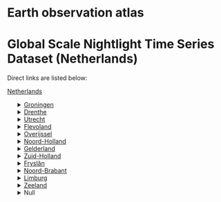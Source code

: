 # Earth observation atlas
 # Global Scale Nightlight Time Series Dataset (Netherlands)
Direct links are listed below:

<a href="https://eoatlas-nightlight.s3.amazonaws.com/eoatlas-monthly-nightlight-00011.csv">Netherlands</a>
<ul>
<details>
<summary><a href="https://eoatlas-nightlight.s3.amazonaws.com/eoatlas-monthly-nightlight-00439.csv">Groningen</a></summary>
<ul>
<ol>
<li><a href="https://eoatlas-nightlight.s3.amazonaws.com/eoatlas-monthly-nightlight-08568.csv">Groningen</a></li><li><a href="https://eoatlas-nightlight.s3.amazonaws.com/eoatlas-monthly-nightlight-08570.csv">Stadskanaal</a></li><li><a href="https://eoatlas-nightlight.s3.amazonaws.com/eoatlas-monthly-nightlight-08571.csv">Veendam</a></li><li><a href="https://eoatlas-nightlight.s3.amazonaws.com/eoatlas-monthly-nightlight-08768.csv">Pekela</a></li><li><a href="https://eoatlas-nightlight.s3.amazonaws.com/eoatlas-monthly-nightlight-08878.csv">Oldambt</a></li><li><a href="https://eoatlas-nightlight.s3.amazonaws.com/eoatlas-monthly-nightlight-08895.csv">Westerwolde</a></li><li><a href="https://eoatlas-nightlight.s3.amazonaws.com/eoatlas-monthly-nightlight-08896.csv">Midden-Groningen</a></li><li><a href="https://eoatlas-nightlight.s3.amazonaws.com/eoatlas-monthly-nightlight-08903.csv">Het Hogeland</a></li><li><a href="https://eoatlas-nightlight.s3.amazonaws.com/eoatlas-monthly-nightlight-08904.csv">Westerkwartier</a></li><li><a href="https://eoatlas-nightlight.s3.amazonaws.com/eoatlas-monthly-nightlight-08907.csv">Eemsdelta</a></li></ul>
</ol>
</details>
<details>
<summary><a href="https://eoatlas-nightlight.s3.amazonaws.com/eoatlas-monthly-nightlight-00440.csv">Drenthe</a></summary>
<ul>
<ol>
<li><a href="https://eoatlas-nightlight.s3.amazonaws.com/eoatlas-monthly-nightlight-08585.csv">Assen</a></li><li><a href="https://eoatlas-nightlight.s3.amazonaws.com/eoatlas-monthly-nightlight-08586.csv">Coevorden</a></li><li><a href="https://eoatlas-nightlight.s3.amazonaws.com/eoatlas-monthly-nightlight-08587.csv">Emmen</a></li><li><a href="https://eoatlas-nightlight.s3.amazonaws.com/eoatlas-monthly-nightlight-08588.csv">Hoogeveen</a></li><li><a href="https://eoatlas-nightlight.s3.amazonaws.com/eoatlas-monthly-nightlight-08589.csv">Meppel</a></li><li><a href="https://eoatlas-nightlight.s3.amazonaws.com/eoatlas-monthly-nightlight-08840.csv">Aa en Hunze</a></li><li><a href="https://eoatlas-nightlight.s3.amazonaws.com/eoatlas-monthly-nightlight-08841.csv">Borger-Odoorn</a></li><li><a href="https://eoatlas-nightlight.s3.amazonaws.com/eoatlas-monthly-nightlight-08842.csv">De Wolden</a></li><li><a href="https://eoatlas-nightlight.s3.amazonaws.com/eoatlas-monthly-nightlight-08845.csv">Noordenveld</a></li><li><a href="https://eoatlas-nightlight.s3.amazonaws.com/eoatlas-monthly-nightlight-08847.csv">Westerveld</a></li><li><a href="https://eoatlas-nightlight.s3.amazonaws.com/eoatlas-monthly-nightlight-08860.csv">Tynaarlo</a></li><li><a href="https://eoatlas-nightlight.s3.amazonaws.com/eoatlas-monthly-nightlight-08861.csv">Midden-Drenthe</a></li></ul>
</ol>
</details>
<details>
<summary><a href="https://eoatlas-nightlight.s3.amazonaws.com/eoatlas-monthly-nightlight-00441.csv">Utrecht</a></summary>
<ul>
<ol>
<li><a href="https://eoatlas-nightlight.s3.amazonaws.com/eoatlas-monthly-nightlight-08650.csv">Amersfoort</a></li><li><a href="https://eoatlas-nightlight.s3.amazonaws.com/eoatlas-monthly-nightlight-08651.csv">Baarn</a></li><li><a href="https://eoatlas-nightlight.s3.amazonaws.com/eoatlas-monthly-nightlight-08652.csv">De Bilt</a></li><li><a href="https://eoatlas-nightlight.s3.amazonaws.com/eoatlas-monthly-nightlight-08653.csv">Bunnik</a></li><li><a href="https://eoatlas-nightlight.s3.amazonaws.com/eoatlas-monthly-nightlight-08654.csv">Bunschoten</a></li><li><a href="https://eoatlas-nightlight.s3.amazonaws.com/eoatlas-monthly-nightlight-08655.csv">Eemnes</a></li><li><a href="https://eoatlas-nightlight.s3.amazonaws.com/eoatlas-monthly-nightlight-08656.csv">Houten</a></li><li><a href="https://eoatlas-nightlight.s3.amazonaws.com/eoatlas-monthly-nightlight-08657.csv">Leusden</a></li><li><a href="https://eoatlas-nightlight.s3.amazonaws.com/eoatlas-monthly-nightlight-08658.csv">Lopik</a></li><li><a href="https://eoatlas-nightlight.s3.amazonaws.com/eoatlas-monthly-nightlight-08659.csv">Montfoort</a></li><li><a href="https://eoatlas-nightlight.s3.amazonaws.com/eoatlas-monthly-nightlight-08660.csv">Renswoude</a></li><li><a href="https://eoatlas-nightlight.s3.amazonaws.com/eoatlas-monthly-nightlight-08661.csv">Rhenen</a></li><li><a href="https://eoatlas-nightlight.s3.amazonaws.com/eoatlas-monthly-nightlight-08662.csv">Soest</a></li><li><a href="https://eoatlas-nightlight.s3.amazonaws.com/eoatlas-monthly-nightlight-08663.csv">Utrecht</a></li><li><a href="https://eoatlas-nightlight.s3.amazonaws.com/eoatlas-monthly-nightlight-08664.csv">Veenendaal</a></li><li><a href="https://eoatlas-nightlight.s3.amazonaws.com/eoatlas-monthly-nightlight-08665.csv">Woudenberg</a></li><li><a href="https://eoatlas-nightlight.s3.amazonaws.com/eoatlas-monthly-nightlight-08666.csv">Wijk bij Duurstede</a></li><li><a href="https://eoatlas-nightlight.s3.amazonaws.com/eoatlas-monthly-nightlight-08667.csv">IJsselstein</a></li><li><a href="https://eoatlas-nightlight.s3.amazonaws.com/eoatlas-monthly-nightlight-08668.csv">Zeist</a></li><li><a href="https://eoatlas-nightlight.s3.amazonaws.com/eoatlas-monthly-nightlight-08669.csv">Nieuwegein</a></li><li><a href="https://eoatlas-nightlight.s3.amazonaws.com/eoatlas-monthly-nightlight-08730.csv">Oudewater</a></li><li><a href="https://eoatlas-nightlight.s3.amazonaws.com/eoatlas-monthly-nightlight-08743.csv">Woerden</a></li><li><a href="https://eoatlas-nightlight.s3.amazonaws.com/eoatlas-monthly-nightlight-08758.csv">De Ronde Venen</a></li><li><a href="https://eoatlas-nightlight.s3.amazonaws.com/eoatlas-monthly-nightlight-08826.csv">Utrechtse Heuvelrug</a></li><li><a href="https://eoatlas-nightlight.s3.amazonaws.com/eoatlas-monthly-nightlight-08883.csv">Stichtse Vecht</a></li><li><a href="https://eoatlas-nightlight.s3.amazonaws.com/eoatlas-monthly-nightlight-08901.csv">Vijfheerenlanden</a></li></ul>
</ol>
</details>
<details>
<summary><a href="https://eoatlas-nightlight.s3.amazonaws.com/eoatlas-monthly-nightlight-00442.csv">Flevoland</a></summary>
<ul>
<ol>
<li><a href="https://eoatlas-nightlight.s3.amazonaws.com/eoatlas-monthly-nightlight-08569.csv">Almere</a></li><li><a href="https://eoatlas-nightlight.s3.amazonaws.com/eoatlas-monthly-nightlight-08572.csv">Zeewolde</a></li><li><a href="https://eoatlas-nightlight.s3.amazonaws.com/eoatlas-monthly-nightlight-08600.csv">Noordoostpolder</a></li><li><a href="https://eoatlas-nightlight.s3.amazonaws.com/eoatlas-monthly-nightlight-08606.csv">Urk</a></li><li><a href="https://eoatlas-nightlight.s3.amazonaws.com/eoatlas-monthly-nightlight-08649.csv">Dronten</a></li><li><a href="https://eoatlas-nightlight.s3.amazonaws.com/eoatlas-monthly-nightlight-08822.csv">Lelystad</a></li></ul>
</ol>
</details>
<details>
<summary><a href="https://eoatlas-nightlight.s3.amazonaws.com/eoatlas-monthly-nightlight-00443.csv">Overijssel</a></summary>
<ul>
<ol>
<li><a href="https://eoatlas-nightlight.s3.amazonaws.com/eoatlas-monthly-nightlight-08590.csv">Almelo</a></li><li><a href="https://eoatlas-nightlight.s3.amazonaws.com/eoatlas-monthly-nightlight-08591.csv">Borne</a></li><li><a href="https://eoatlas-nightlight.s3.amazonaws.com/eoatlas-monthly-nightlight-08592.csv">Dalfsen</a></li><li><a href="https://eoatlas-nightlight.s3.amazonaws.com/eoatlas-monthly-nightlight-08593.csv">Deventer</a></li><li><a href="https://eoatlas-nightlight.s3.amazonaws.com/eoatlas-monthly-nightlight-08594.csv">Enschede</a></li><li><a href="https://eoatlas-nightlight.s3.amazonaws.com/eoatlas-monthly-nightlight-08595.csv">Haaksbergen</a></li><li><a href="https://eoatlas-nightlight.s3.amazonaws.com/eoatlas-monthly-nightlight-08596.csv">Hardenberg</a></li><li><a href="https://eoatlas-nightlight.s3.amazonaws.com/eoatlas-monthly-nightlight-08597.csv">Hellendoorn</a></li><li><a href="https://eoatlas-nightlight.s3.amazonaws.com/eoatlas-monthly-nightlight-08598.csv">Kampen</a></li><li><a href="https://eoatlas-nightlight.s3.amazonaws.com/eoatlas-monthly-nightlight-08599.csv">Losser</a></li><li><a href="https://eoatlas-nightlight.s3.amazonaws.com/eoatlas-monthly-nightlight-08601.csv">Oldenzaal</a></li><li><a href="https://eoatlas-nightlight.s3.amazonaws.com/eoatlas-monthly-nightlight-08602.csv">Ommen</a></li><li><a href="https://eoatlas-nightlight.s3.amazonaws.com/eoatlas-monthly-nightlight-08603.csv">Raalte</a></li><li><a href="https://eoatlas-nightlight.s3.amazonaws.com/eoatlas-monthly-nightlight-08604.csv">Staphorst</a></li><li><a href="https://eoatlas-nightlight.s3.amazonaws.com/eoatlas-monthly-nightlight-08605.csv">Tubbergen</a></li><li><a href="https://eoatlas-nightlight.s3.amazonaws.com/eoatlas-monthly-nightlight-08607.csv">Wierden</a></li><li><a href="https://eoatlas-nightlight.s3.amazonaws.com/eoatlas-monthly-nightlight-08608.csv">Zwolle</a></li><li><a href="https://eoatlas-nightlight.s3.amazonaws.com/eoatlas-monthly-nightlight-08846.csv">Twenterand</a></li><li><a href="https://eoatlas-nightlight.s3.amazonaws.com/eoatlas-monthly-nightlight-08850.csv">Steenwijkerland</a></li><li><a href="https://eoatlas-nightlight.s3.amazonaws.com/eoatlas-monthly-nightlight-08863.csv">Hof van Twente</a></li><li><a href="https://eoatlas-nightlight.s3.amazonaws.com/eoatlas-monthly-nightlight-08865.csv">Rijssen-Holten</a></li><li><a href="https://eoatlas-nightlight.s3.amazonaws.com/eoatlas-monthly-nightlight-08867.csv">Olst-Wijhe</a></li><li><a href="https://eoatlas-nightlight.s3.amazonaws.com/eoatlas-monthly-nightlight-08868.csv">Dinkelland</a></li><li><a href="https://eoatlas-nightlight.s3.amazonaws.com/eoatlas-monthly-nightlight-08879.csv">Zwartewaterland</a></li><li><a href="https://eoatlas-nightlight.s3.amazonaws.com/eoatlas-monthly-nightlight-08911.csv">Hengelo (O)</a></li></ul>
</ol>
</details>
<details>
<summary><a href="https://eoatlas-nightlight.s3.amazonaws.com/eoatlas-monthly-nightlight-00444.csv">Noord-Holland</a></summary>
<ul>
<ol>
<li><a href="https://eoatlas-nightlight.s3.amazonaws.com/eoatlas-monthly-nightlight-08670.csv">Aalsmeer</a></li><li><a href="https://eoatlas-nightlight.s3.amazonaws.com/eoatlas-monthly-nightlight-08671.csv">Alkmaar</a></li><li><a href="https://eoatlas-nightlight.s3.amazonaws.com/eoatlas-monthly-nightlight-08672.csv">Amstelveen</a></li><li><a href="https://eoatlas-nightlight.s3.amazonaws.com/eoatlas-monthly-nightlight-08673.csv">Amsterdam</a></li><li><a href="https://eoatlas-nightlight.s3.amazonaws.com/eoatlas-monthly-nightlight-08674.csv">Beverwijk</a></li><li><a href="https://eoatlas-nightlight.s3.amazonaws.com/eoatlas-monthly-nightlight-08675.csv">Blaricum</a></li><li><a href="https://eoatlas-nightlight.s3.amazonaws.com/eoatlas-monthly-nightlight-08676.csv">Bloemendaal</a></li><li><a href="https://eoatlas-nightlight.s3.amazonaws.com/eoatlas-monthly-nightlight-08677.csv">Castricum</a></li><li><a href="https://eoatlas-nightlight.s3.amazonaws.com/eoatlas-monthly-nightlight-08678.csv">Diemen</a></li><li><a href="https://eoatlas-nightlight.s3.amazonaws.com/eoatlas-monthly-nightlight-08679.csv">Edam-Volendam</a></li><li><a href="https://eoatlas-nightlight.s3.amazonaws.com/eoatlas-monthly-nightlight-08680.csv">Enkhuizen</a></li><li><a href="https://eoatlas-nightlight.s3.amazonaws.com/eoatlas-monthly-nightlight-08681.csv">Haarlem</a></li><li><a href="https://eoatlas-nightlight.s3.amazonaws.com/eoatlas-monthly-nightlight-08682.csv">Haarlemmermeer</a></li><li><a href="https://eoatlas-nightlight.s3.amazonaws.com/eoatlas-monthly-nightlight-08683.csv">Heemskerk</a></li><li><a href="https://eoatlas-nightlight.s3.amazonaws.com/eoatlas-monthly-nightlight-08684.csv">Heemstede</a></li><li><a href="https://eoatlas-nightlight.s3.amazonaws.com/eoatlas-monthly-nightlight-08685.csv">Heiloo</a></li><li><a href="https://eoatlas-nightlight.s3.amazonaws.com/eoatlas-monthly-nightlight-08686.csv">Bergen (NH)</a></li><li><a href="https://eoatlas-nightlight.s3.amazonaws.com/eoatlas-monthly-nightlight-08687.csv">Den Helder</a></li><li><a href="https://eoatlas-nightlight.s3.amazonaws.com/eoatlas-monthly-nightlight-08688.csv">Hilversum</a></li><li><a href="https://eoatlas-nightlight.s3.amazonaws.com/eoatlas-monthly-nightlight-08689.csv">Hoorn</a></li><li><a href="https://eoatlas-nightlight.s3.amazonaws.com/eoatlas-monthly-nightlight-08690.csv">Huizen</a></li><li><a href="https://eoatlas-nightlight.s3.amazonaws.com/eoatlas-monthly-nightlight-08691.csv">Landsmeer</a></li><li><a href="https://eoatlas-nightlight.s3.amazonaws.com/eoatlas-monthly-nightlight-08692.csv">Laren</a></li><li><a href="https://eoatlas-nightlight.s3.amazonaws.com/eoatlas-monthly-nightlight-08693.csv">Medemblik</a></li><li><a href="https://eoatlas-nightlight.s3.amazonaws.com/eoatlas-monthly-nightlight-08694.csv">Oostzaan</a></li><li><a href="https://eoatlas-nightlight.s3.amazonaws.com/eoatlas-monthly-nightlight-08695.csv">Opmeer</a></li><li><a href="https://eoatlas-nightlight.s3.amazonaws.com/eoatlas-monthly-nightlight-08696.csv">Ouder-Amstel</a></li><li><a href="https://eoatlas-nightlight.s3.amazonaws.com/eoatlas-monthly-nightlight-08697.csv">Purmerend</a></li><li><a href="https://eoatlas-nightlight.s3.amazonaws.com/eoatlas-monthly-nightlight-08698.csv">Schagen</a></li><li><a href="https://eoatlas-nightlight.s3.amazonaws.com/eoatlas-monthly-nightlight-08699.csv">Texel</a></li><li><a href="https://eoatlas-nightlight.s3.amazonaws.com/eoatlas-monthly-nightlight-08700.csv">Uitgeest</a></li><li><a href="https://eoatlas-nightlight.s3.amazonaws.com/eoatlas-monthly-nightlight-08701.csv">Uithoorn</a></li><li><a href="https://eoatlas-nightlight.s3.amazonaws.com/eoatlas-monthly-nightlight-08702.csv">Velsen</a></li><li><a href="https://eoatlas-nightlight.s3.amazonaws.com/eoatlas-monthly-nightlight-08703.csv">Zandvoort</a></li><li><a href="https://eoatlas-nightlight.s3.amazonaws.com/eoatlas-monthly-nightlight-08704.csv">Zaanstad</a></li><li><a href="https://eoatlas-nightlight.s3.amazonaws.com/eoatlas-monthly-nightlight-08708.csv">Drechterland</a></li><li><a href="https://eoatlas-nightlight.s3.amazonaws.com/eoatlas-monthly-nightlight-08719.csv">Stede Broec</a></li><li><a href="https://eoatlas-nightlight.s3.amazonaws.com/eoatlas-monthly-nightlight-08791.csv">Waterland</a></li><li><a href="https://eoatlas-nightlight.s3.amazonaws.com/eoatlas-monthly-nightlight-08800.csv">Wormerland</a></li><li><a href="https://eoatlas-nightlight.s3.amazonaws.com/eoatlas-monthly-nightlight-08828.csv">Koggenland</a></li><li><a href="https://eoatlas-nightlight.s3.amazonaws.com/eoatlas-monthly-nightlight-08844.csv">Wijdemeren</a></li><li><a href="https://eoatlas-nightlight.s3.amazonaws.com/eoatlas-monthly-nightlight-08884.csv">Hollands Kroon</a></li><li><a href="https://eoatlas-nightlight.s3.amazonaws.com/eoatlas-monthly-nightlight-08891.csv">Gooise Meren</a></li><li><a href="https://eoatlas-nightlight.s3.amazonaws.com/eoatlas-monthly-nightlight-08908.csv">Dijk en Waard</a></li></ul>
</ol>
</details>
<details>
<summary><a href="https://eoatlas-nightlight.s3.amazonaws.com/eoatlas-monthly-nightlight-00445.csv">Gelderland</a></summary>
<ul>
<ol>
<li><a href="https://eoatlas-nightlight.s3.amazonaws.com/eoatlas-monthly-nightlight-08609.csv">Aalten</a></li><li><a href="https://eoatlas-nightlight.s3.amazonaws.com/eoatlas-monthly-nightlight-08610.csv">Apeldoorn</a></li><li><a href="https://eoatlas-nightlight.s3.amazonaws.com/eoatlas-monthly-nightlight-08611.csv">Arnhem</a></li><li><a href="https://eoatlas-nightlight.s3.amazonaws.com/eoatlas-monthly-nightlight-08612.csv">Barneveld</a></li><li><a href="https://eoatlas-nightlight.s3.amazonaws.com/eoatlas-monthly-nightlight-08613.csv">Beuningen</a></li><li><a href="https://eoatlas-nightlight.s3.amazonaws.com/eoatlas-monthly-nightlight-08614.csv">Brummen</a></li><li><a href="https://eoatlas-nightlight.s3.amazonaws.com/eoatlas-monthly-nightlight-08615.csv">Buren</a></li><li><a href="https://eoatlas-nightlight.s3.amazonaws.com/eoatlas-monthly-nightlight-08616.csv">Culemborg</a></li><li><a href="https://eoatlas-nightlight.s3.amazonaws.com/eoatlas-monthly-nightlight-08617.csv">Doesburg</a></li><li><a href="https://eoatlas-nightlight.s3.amazonaws.com/eoatlas-monthly-nightlight-08618.csv">Doetinchem</a></li><li><a href="https://eoatlas-nightlight.s3.amazonaws.com/eoatlas-monthly-nightlight-08619.csv">Druten</a></li><li><a href="https://eoatlas-nightlight.s3.amazonaws.com/eoatlas-monthly-nightlight-08620.csv">Duiven</a></li><li><a href="https://eoatlas-nightlight.s3.amazonaws.com/eoatlas-monthly-nightlight-08621.csv">Ede</a></li><li><a href="https://eoatlas-nightlight.s3.amazonaws.com/eoatlas-monthly-nightlight-08622.csv">Elburg</a></li><li><a href="https://eoatlas-nightlight.s3.amazonaws.com/eoatlas-monthly-nightlight-08623.csv">Epe</a></li><li><a href="https://eoatlas-nightlight.s3.amazonaws.com/eoatlas-monthly-nightlight-08624.csv">Ermelo</a></li><li><a href="https://eoatlas-nightlight.s3.amazonaws.com/eoatlas-monthly-nightlight-08625.csv">Harderwijk</a></li><li><a href="https://eoatlas-nightlight.s3.amazonaws.com/eoatlas-monthly-nightlight-08626.csv">Hattem</a></li><li><a href="https://eoatlas-nightlight.s3.amazonaws.com/eoatlas-monthly-nightlight-08627.csv">Heerde</a></li><li><a href="https://eoatlas-nightlight.s3.amazonaws.com/eoatlas-monthly-nightlight-08628.csv">Heumen</a></li><li><a href="https://eoatlas-nightlight.s3.amazonaws.com/eoatlas-monthly-nightlight-08629.csv">Lochem</a></li><li><a href="https://eoatlas-nightlight.s3.amazonaws.com/eoatlas-monthly-nightlight-08630.csv">Maasdriel</a></li><li><a href="https://eoatlas-nightlight.s3.amazonaws.com/eoatlas-monthly-nightlight-08631.csv">Nijkerk</a></li><li><a href="https://eoatlas-nightlight.s3.amazonaws.com/eoatlas-monthly-nightlight-08632.csv">Nijmegen</a></li><li><a href="https://eoatlas-nightlight.s3.amazonaws.com/eoatlas-monthly-nightlight-08633.csv">Oldebroek</a></li><li><a href="https://eoatlas-nightlight.s3.amazonaws.com/eoatlas-monthly-nightlight-08634.csv">Putten</a></li><li><a href="https://eoatlas-nightlight.s3.amazonaws.com/eoatlas-monthly-nightlight-08635.csv">Renkum</a></li><li><a href="https://eoatlas-nightlight.s3.amazonaws.com/eoatlas-monthly-nightlight-08636.csv">Rheden</a></li><li><a href="https://eoatlas-nightlight.s3.amazonaws.com/eoatlas-monthly-nightlight-08637.csv">Rozendaal</a></li><li><a href="https://eoatlas-nightlight.s3.amazonaws.com/eoatlas-monthly-nightlight-08638.csv">Scherpenzeel</a></li><li><a href="https://eoatlas-nightlight.s3.amazonaws.com/eoatlas-monthly-nightlight-08639.csv">Tiel</a></li><li><a href="https://eoatlas-nightlight.s3.amazonaws.com/eoatlas-monthly-nightlight-08640.csv">Voorst</a></li><li><a href="https://eoatlas-nightlight.s3.amazonaws.com/eoatlas-monthly-nightlight-08641.csv">Wageningen</a></li><li><a href="https://eoatlas-nightlight.s3.amazonaws.com/eoatlas-monthly-nightlight-08642.csv">Westervoort</a></li><li><a href="https://eoatlas-nightlight.s3.amazonaws.com/eoatlas-monthly-nightlight-08643.csv">Winterswijk</a></li><li><a href="https://eoatlas-nightlight.s3.amazonaws.com/eoatlas-monthly-nightlight-08644.csv">Wijchen</a></li><li><a href="https://eoatlas-nightlight.s3.amazonaws.com/eoatlas-monthly-nightlight-08645.csv">Zaltbommel</a></li><li><a href="https://eoatlas-nightlight.s3.amazonaws.com/eoatlas-monthly-nightlight-08646.csv">Zevenaar</a></li><li><a href="https://eoatlas-nightlight.s3.amazonaws.com/eoatlas-monthly-nightlight-08647.csv">Zutphen</a></li><li><a href="https://eoatlas-nightlight.s3.amazonaws.com/eoatlas-monthly-nightlight-08648.csv">Nunspeet</a></li><li><a href="https://eoatlas-nightlight.s3.amazonaws.com/eoatlas-monthly-nightlight-08749.csv">West Maas en Waal</a></li><li><a href="https://eoatlas-nightlight.s3.amazonaws.com/eoatlas-monthly-nightlight-08824.csv">Oude IJsselstreek</a></li><li><a href="https://eoatlas-nightlight.s3.amazonaws.com/eoatlas-monthly-nightlight-08827.csv">Oost Gelre</a></li><li><a href="https://eoatlas-nightlight.s3.amazonaws.com/eoatlas-monthly-nightlight-08848.csv">Lingewaard</a></li><li><a href="https://eoatlas-nightlight.s3.amazonaws.com/eoatlas-monthly-nightlight-08862.csv">Overbetuwe</a></li><li><a href="https://eoatlas-nightlight.s3.amazonaws.com/eoatlas-monthly-nightlight-08864.csv">Neder-Betuwe</a></li><li><a href="https://eoatlas-nightlight.s3.amazonaws.com/eoatlas-monthly-nightlight-08871.csv">Berkelland</a></li><li><a href="https://eoatlas-nightlight.s3.amazonaws.com/eoatlas-monthly-nightlight-08872.csv">Bronckhorst</a></li><li><a href="https://eoatlas-nightlight.s3.amazonaws.com/eoatlas-monthly-nightlight-08892.csv">Berg en Dal</a></li><li><a href="https://eoatlas-nightlight.s3.amazonaws.com/eoatlas-monthly-nightlight-08898.csv">Montferland</a></li><li><a href="https://eoatlas-nightlight.s3.amazonaws.com/eoatlas-monthly-nightlight-08900.csv">West Betuwe</a></li></ul>
</ol>
</details>
<details>
<summary><a href="https://eoatlas-nightlight.s3.amazonaws.com/eoatlas-monthly-nightlight-00446.csv">Zuid-Holland</a></summary>
<ul>
<ol>
<li><a href="https://eoatlas-nightlight.s3.amazonaws.com/eoatlas-monthly-nightlight-08705.csv">Alblasserdam</a></li><li><a href="https://eoatlas-nightlight.s3.amazonaws.com/eoatlas-monthly-nightlight-08706.csv">Alphen aan den Rijn</a></li><li><a href="https://eoatlas-nightlight.s3.amazonaws.com/eoatlas-monthly-nightlight-08707.csv">Barendrecht</a></li><li><a href="https://eoatlas-nightlight.s3.amazonaws.com/eoatlas-monthly-nightlight-08709.csv">Brielle</a></li><li><a href="https://eoatlas-nightlight.s3.amazonaws.com/eoatlas-monthly-nightlight-08710.csv">Capelle aan den IJssel</a></li><li><a href="https://eoatlas-nightlight.s3.amazonaws.com/eoatlas-monthly-nightlight-08711.csv">Delft</a></li><li><a href="https://eoatlas-nightlight.s3.amazonaws.com/eoatlas-monthly-nightlight-08712.csv">Dordrecht</a></li><li><a href="https://eoatlas-nightlight.s3.amazonaws.com/eoatlas-monthly-nightlight-08713.csv">Gorinchem</a></li><li><a href="https://eoatlas-nightlight.s3.amazonaws.com/eoatlas-monthly-nightlight-08714.csv">Gouda</a></li><li><a href="https://eoatlas-nightlight.s3.amazonaws.com/eoatlas-monthly-nightlight-08715.csv">'s-Gravenhage</a></li><li><a href="https://eoatlas-nightlight.s3.amazonaws.com/eoatlas-monthly-nightlight-08716.csv">Hardinxveld-Giessendam</a></li><li><a href="https://eoatlas-nightlight.s3.amazonaws.com/eoatlas-monthly-nightlight-08717.csv">Hellevoetsluis</a></li><li><a href="https://eoatlas-nightlight.s3.amazonaws.com/eoatlas-monthly-nightlight-08718.csv">Hendrik-Ido-Ambacht</a></li><li><a href="https://eoatlas-nightlight.s3.amazonaws.com/eoatlas-monthly-nightlight-08720.csv">Hillegom</a></li><li><a href="https://eoatlas-nightlight.s3.amazonaws.com/eoatlas-monthly-nightlight-08721.csv">Katwijk</a></li><li><a href="https://eoatlas-nightlight.s3.amazonaws.com/eoatlas-monthly-nightlight-08722.csv">Krimpen aan den IJssel</a></li><li><a href="https://eoatlas-nightlight.s3.amazonaws.com/eoatlas-monthly-nightlight-08723.csv">Leiden</a></li><li><a href="https://eoatlas-nightlight.s3.amazonaws.com/eoatlas-monthly-nightlight-08724.csv">Leiderdorp</a></li><li><a href="https://eoatlas-nightlight.s3.amazonaws.com/eoatlas-monthly-nightlight-08725.csv">Lisse</a></li><li><a href="https://eoatlas-nightlight.s3.amazonaws.com/eoatlas-monthly-nightlight-08726.csv">Maassluis</a></li><li><a href="https://eoatlas-nightlight.s3.amazonaws.com/eoatlas-monthly-nightlight-08727.csv">Nieuwkoop</a></li><li><a href="https://eoatlas-nightlight.s3.amazonaws.com/eoatlas-monthly-nightlight-08728.csv">Noordwijk</a></li><li><a href="https://eoatlas-nightlight.s3.amazonaws.com/eoatlas-monthly-nightlight-08729.csv">Oegstgeest</a></li><li><a href="https://eoatlas-nightlight.s3.amazonaws.com/eoatlas-monthly-nightlight-08731.csv">Papendrecht</a></li><li><a href="https://eoatlas-nightlight.s3.amazonaws.com/eoatlas-monthly-nightlight-08732.csv">Ridderkerk</a></li><li><a href="https://eoatlas-nightlight.s3.amazonaws.com/eoatlas-monthly-nightlight-08733.csv">Rotterdam</a></li><li><a href="https://eoatlas-nightlight.s3.amazonaws.com/eoatlas-monthly-nightlight-08734.csv">Rijswijk</a></li><li><a href="https://eoatlas-nightlight.s3.amazonaws.com/eoatlas-monthly-nightlight-08735.csv">Schiedam</a></li><li><a href="https://eoatlas-nightlight.s3.amazonaws.com/eoatlas-monthly-nightlight-08736.csv">Sliedrecht</a></li><li><a href="https://eoatlas-nightlight.s3.amazonaws.com/eoatlas-monthly-nightlight-08737.csv">Albrandswaard</a></li><li><a href="https://eoatlas-nightlight.s3.amazonaws.com/eoatlas-monthly-nightlight-08738.csv">Westvoorne</a></li><li><a href="https://eoatlas-nightlight.s3.amazonaws.com/eoatlas-monthly-nightlight-08739.csv">Vlaardingen</a></li><li><a href="https://eoatlas-nightlight.s3.amazonaws.com/eoatlas-monthly-nightlight-08740.csv">Voorschoten</a></li><li><a href="https://eoatlas-nightlight.s3.amazonaws.com/eoatlas-monthly-nightlight-08741.csv">Waddinxveen</a></li><li><a href="https://eoatlas-nightlight.s3.amazonaws.com/eoatlas-monthly-nightlight-08742.csv">Wassenaar</a></li><li><a href="https://eoatlas-nightlight.s3.amazonaws.com/eoatlas-monthly-nightlight-08744.csv">Zoetermeer</a></li><li><a href="https://eoatlas-nightlight.s3.amazonaws.com/eoatlas-monthly-nightlight-08745.csv">Zoeterwoude</a></li><li><a href="https://eoatlas-nightlight.s3.amazonaws.com/eoatlas-monthly-nightlight-08746.csv">Zwijndrecht</a></li><li><a href="https://eoatlas-nightlight.s3.amazonaws.com/eoatlas-monthly-nightlight-08825.csv">Teylingen</a></li><li><a href="https://eoatlas-nightlight.s3.amazonaws.com/eoatlas-monthly-nightlight-08829.csv">Lansingerland</a></li><li><a href="https://eoatlas-nightlight.s3.amazonaws.com/eoatlas-monthly-nightlight-08869.csv">Westland</a></li><li><a href="https://eoatlas-nightlight.s3.amazonaws.com/eoatlas-monthly-nightlight-08870.csv">Midden-Delfland</a></li><li><a href="https://eoatlas-nightlight.s3.amazonaws.com/eoatlas-monthly-nightlight-08874.csv">Kaag en Braassem</a></li><li><a href="https://eoatlas-nightlight.s3.amazonaws.com/eoatlas-monthly-nightlight-08876.csv">Zuidplas</a></li><li><a href="https://eoatlas-nightlight.s3.amazonaws.com/eoatlas-monthly-nightlight-08881.csv">Bodegraven-Reeuwijk</a></li><li><a href="https://eoatlas-nightlight.s3.amazonaws.com/eoatlas-monthly-nightlight-08885.csv">Leidschendam-Voorburg</a></li><li><a href="https://eoatlas-nightlight.s3.amazonaws.com/eoatlas-monthly-nightlight-08886.csv">Goeree-Overflakkee</a></li><li><a href="https://eoatlas-nightlight.s3.amazonaws.com/eoatlas-monthly-nightlight-08887.csv">Pijnacker-Nootdorp</a></li><li><a href="https://eoatlas-nightlight.s3.amazonaws.com/eoatlas-monthly-nightlight-08888.csv">Nissewaard</a></li><li><a href="https://eoatlas-nightlight.s3.amazonaws.com/eoatlas-monthly-nightlight-08889.csv">Krimpenerwaard</a></li><li><a href="https://eoatlas-nightlight.s3.amazonaws.com/eoatlas-monthly-nightlight-08902.csv">Hoeksche Waard</a></li><li><a href="https://eoatlas-nightlight.s3.amazonaws.com/eoatlas-monthly-nightlight-08906.csv">Molenlanden</a></li></ul>
</ol>
</details>
<details>
<summary><a href="https://eoatlas-nightlight.s3.amazonaws.com/eoatlas-monthly-nightlight-00447.csv">Fryslân</a></summary>
<ul>
<ol>
<li><a href="https://eoatlas-nightlight.s3.amazonaws.com/eoatlas-monthly-nightlight-08573.csv">Achtkarspelen</a></li><li><a href="https://eoatlas-nightlight.s3.amazonaws.com/eoatlas-monthly-nightlight-08574.csv">Ameland</a></li><li><a href="https://eoatlas-nightlight.s3.amazonaws.com/eoatlas-monthly-nightlight-08575.csv">Harlingen</a></li><li><a href="https://eoatlas-nightlight.s3.amazonaws.com/eoatlas-monthly-nightlight-08576.csv">Heerenveen</a></li><li><a href="https://eoatlas-nightlight.s3.amazonaws.com/eoatlas-monthly-nightlight-08577.csv">Leeuwarden</a></li><li><a href="https://eoatlas-nightlight.s3.amazonaws.com/eoatlas-monthly-nightlight-08578.csv">Ooststellingwerf</a></li><li><a href="https://eoatlas-nightlight.s3.amazonaws.com/eoatlas-monthly-nightlight-08579.csv">Opsterland</a></li><li><a href="https://eoatlas-nightlight.s3.amazonaws.com/eoatlas-monthly-nightlight-08580.csv">Schiermonnikoog</a></li><li><a href="https://eoatlas-nightlight.s3.amazonaws.com/eoatlas-monthly-nightlight-08581.csv">Smallingerland</a></li><li><a href="https://eoatlas-nightlight.s3.amazonaws.com/eoatlas-monthly-nightlight-08582.csv">Terschelling</a></li><li><a href="https://eoatlas-nightlight.s3.amazonaws.com/eoatlas-monthly-nightlight-08583.csv">Vlieland</a></li><li><a href="https://eoatlas-nightlight.s3.amazonaws.com/eoatlas-monthly-nightlight-08584.csv">Weststellingwerf</a></li><li><a href="https://eoatlas-nightlight.s3.amazonaws.com/eoatlas-monthly-nightlight-08759.csv">Tytsjerksteradiel</a></li><li><a href="https://eoatlas-nightlight.s3.amazonaws.com/eoatlas-monthly-nightlight-08875.csv">Dantumadiel</a></li><li><a href="https://eoatlas-nightlight.s3.amazonaws.com/eoatlas-monthly-nightlight-08880.csv">Súdwest-Fryslân</a></li><li><a href="https://eoatlas-nightlight.s3.amazonaws.com/eoatlas-monthly-nightlight-08890.csv">De Fryske Marren</a></li><li><a href="https://eoatlas-nightlight.s3.amazonaws.com/eoatlas-monthly-nightlight-08894.csv">Waadhoeke</a></li><li><a href="https://eoatlas-nightlight.s3.amazonaws.com/eoatlas-monthly-nightlight-08905.csv">Noardeast-Fryslân</a></li></ul>
</ol>
</details>
<details>
<summary><a href="https://eoatlas-nightlight.s3.amazonaws.com/eoatlas-monthly-nightlight-00448.csv">Noord-Brabant</a></summary>
<ul>
<ol>
</ul>
</ol>
</details>
<details>
<summary><a href="https://eoatlas-nightlight.s3.amazonaws.com/eoatlas-monthly-nightlight-00449.csv">Limburg</a></summary>
<ul>
<ol>
</ul>
</ol>
</details>
<details>
<summary><a href="https://eoatlas-nightlight.s3.amazonaws.com/eoatlas-monthly-nightlight-00450.csv">Zeeland</a></summary>
<ul>
<ol>
<li><a href="https://eoatlas-nightlight.s3.amazonaws.com/eoatlas-monthly-nightlight-08747.csv">Borsele</a></li><li><a href="https://eoatlas-nightlight.s3.amazonaws.com/eoatlas-monthly-nightlight-08748.csv">Goes</a></li><li><a href="https://eoatlas-nightlight.s3.amazonaws.com/eoatlas-monthly-nightlight-08750.csv">Hulst</a></li><li><a href="https://eoatlas-nightlight.s3.amazonaws.com/eoatlas-monthly-nightlight-08751.csv">Kapelle</a></li><li><a href="https://eoatlas-nightlight.s3.amazonaws.com/eoatlas-monthly-nightlight-08752.csv">Middelburg</a></li><li><a href="https://eoatlas-nightlight.s3.amazonaws.com/eoatlas-monthly-nightlight-08753.csv">Reimerswaal</a></li><li><a href="https://eoatlas-nightlight.s3.amazonaws.com/eoatlas-monthly-nightlight-08754.csv">Terneuzen</a></li><li><a href="https://eoatlas-nightlight.s3.amazonaws.com/eoatlas-monthly-nightlight-08755.csv">Tholen</a></li><li><a href="https://eoatlas-nightlight.s3.amazonaws.com/eoatlas-monthly-nightlight-08756.csv">Veere</a></li><li><a href="https://eoatlas-nightlight.s3.amazonaws.com/eoatlas-monthly-nightlight-08757.csv">Vlissingen</a></li><li><a href="https://eoatlas-nightlight.s3.amazonaws.com/eoatlas-monthly-nightlight-08839.csv">Schouwen-Duiveland</a></li><li><a href="https://eoatlas-nightlight.s3.amazonaws.com/eoatlas-monthly-nightlight-08843.csv">Noord-Beveland</a></li><li><a href="https://eoatlas-nightlight.s3.amazonaws.com/eoatlas-monthly-nightlight-08853.csv">Sluis</a></li></ul>
</ol>
</details>
<details>
<summary>Null</summary>
<ul>
<ol>
<li><a href="https://eoatlas-nightlight.s3.amazonaws.com/eoatlas-monthly-nightlight-08760.csv">Asten</a></li><li><a href="https://eoatlas-nightlight.s3.amazonaws.com/eoatlas-monthly-nightlight-08761.csv">Baarle-Nassau</a></li><li><a href="https://eoatlas-nightlight.s3.amazonaws.com/eoatlas-monthly-nightlight-08762.csv">Bergen op Zoom</a></li><li><a href="https://eoatlas-nightlight.s3.amazonaws.com/eoatlas-monthly-nightlight-08763.csv">Best</a></li><li><a href="https://eoatlas-nightlight.s3.amazonaws.com/eoatlas-monthly-nightlight-08764.csv">Boekel</a></li><li><a href="https://eoatlas-nightlight.s3.amazonaws.com/eoatlas-monthly-nightlight-08765.csv">Boxtel</a></li><li><a href="https://eoatlas-nightlight.s3.amazonaws.com/eoatlas-monthly-nightlight-08766.csv">Breda</a></li><li><a href="https://eoatlas-nightlight.s3.amazonaws.com/eoatlas-monthly-nightlight-08767.csv">Deurne</a></li><li><a href="https://eoatlas-nightlight.s3.amazonaws.com/eoatlas-monthly-nightlight-08769.csv">Dongen</a></li><li><a href="https://eoatlas-nightlight.s3.amazonaws.com/eoatlas-monthly-nightlight-08770.csv">Eersel</a></li><li><a href="https://eoatlas-nightlight.s3.amazonaws.com/eoatlas-monthly-nightlight-08771.csv">Eindhoven</a></li><li><a href="https://eoatlas-nightlight.s3.amazonaws.com/eoatlas-monthly-nightlight-08772.csv">Etten-Leur</a></li><li><a href="https://eoatlas-nightlight.s3.amazonaws.com/eoatlas-monthly-nightlight-08773.csv">Geertruidenberg</a></li><li><a href="https://eoatlas-nightlight.s3.amazonaws.com/eoatlas-monthly-nightlight-08774.csv">Gilze en Rijen</a></li><li><a href="https://eoatlas-nightlight.s3.amazonaws.com/eoatlas-monthly-nightlight-08775.csv">Goirle</a></li><li><a href="https://eoatlas-nightlight.s3.amazonaws.com/eoatlas-monthly-nightlight-08776.csv">Helmond</a></li><li><a href="https://eoatlas-nightlight.s3.amazonaws.com/eoatlas-monthly-nightlight-08777.csv">'s-Hertogenbosch</a></li><li><a href="https://eoatlas-nightlight.s3.amazonaws.com/eoatlas-monthly-nightlight-08778.csv">Heusden</a></li><li><a href="https://eoatlas-nightlight.s3.amazonaws.com/eoatlas-monthly-nightlight-08779.csv">Hilvarenbeek</a></li><li><a href="https://eoatlas-nightlight.s3.amazonaws.com/eoatlas-monthly-nightlight-08780.csv">Loon op Zand</a></li><li><a href="https://eoatlas-nightlight.s3.amazonaws.com/eoatlas-monthly-nightlight-08781.csv">Nuenen, Gerwen en Nederwetten</a></li><li><a href="https://eoatlas-nightlight.s3.amazonaws.com/eoatlas-monthly-nightlight-08782.csv">Oirschot</a></li><li><a href="https://eoatlas-nightlight.s3.amazonaws.com/eoatlas-monthly-nightlight-08783.csv">Oisterwijk</a></li><li><a href="https://eoatlas-nightlight.s3.amazonaws.com/eoatlas-monthly-nightlight-08784.csv">Oosterhout</a></li><li><a href="https://eoatlas-nightlight.s3.amazonaws.com/eoatlas-monthly-nightlight-08785.csv">Oss</a></li><li><a href="https://eoatlas-nightlight.s3.amazonaws.com/eoatlas-monthly-nightlight-08786.csv">Rucphen</a></li><li><a href="https://eoatlas-nightlight.s3.amazonaws.com/eoatlas-monthly-nightlight-08787.csv">Sint-Michielsgestel</a></li><li><a href="https://eoatlas-nightlight.s3.amazonaws.com/eoatlas-monthly-nightlight-08788.csv">Someren</a></li><li><a href="https://eoatlas-nightlight.s3.amazonaws.com/eoatlas-monthly-nightlight-08789.csv">Son en Breugel</a></li><li><a href="https://eoatlas-nightlight.s3.amazonaws.com/eoatlas-monthly-nightlight-08790.csv">Steenbergen</a></li><li><a href="https://eoatlas-nightlight.s3.amazonaws.com/eoatlas-monthly-nightlight-08792.csv">Tilburg</a></li><li><a href="https://eoatlas-nightlight.s3.amazonaws.com/eoatlas-monthly-nightlight-08793.csv">Valkenswaard</a></li><li><a href="https://eoatlas-nightlight.s3.amazonaws.com/eoatlas-monthly-nightlight-08794.csv">Veldhoven</a></li><li><a href="https://eoatlas-nightlight.s3.amazonaws.com/eoatlas-monthly-nightlight-08795.csv">Vught</a></li><li><a href="https://eoatlas-nightlight.s3.amazonaws.com/eoatlas-monthly-nightlight-08796.csv">Waalre</a></li><li><a href="https://eoatlas-nightlight.s3.amazonaws.com/eoatlas-monthly-nightlight-08797.csv">Waalwijk</a></li><li><a href="https://eoatlas-nightlight.s3.amazonaws.com/eoatlas-monthly-nightlight-08798.csv">Woensdrecht</a></li><li><a href="https://eoatlas-nightlight.s3.amazonaws.com/eoatlas-monthly-nightlight-08799.csv">Zundert</a></li><li><a href="https://eoatlas-nightlight.s3.amazonaws.com/eoatlas-monthly-nightlight-08801.csv">Landgraaf</a></li><li><a href="https://eoatlas-nightlight.s3.amazonaws.com/eoatlas-monthly-nightlight-08802.csv">Beek</a></li><li><a href="https://eoatlas-nightlight.s3.amazonaws.com/eoatlas-monthly-nightlight-08803.csv">Beesel</a></li><li><a href="https://eoatlas-nightlight.s3.amazonaws.com/eoatlas-monthly-nightlight-08804.csv">Bergen (L)</a></li><li><a href="https://eoatlas-nightlight.s3.amazonaws.com/eoatlas-monthly-nightlight-08805.csv">Brunssum</a></li><li><a href="https://eoatlas-nightlight.s3.amazonaws.com/eoatlas-monthly-nightlight-08806.csv">Gennep</a></li><li><a href="https://eoatlas-nightlight.s3.amazonaws.com/eoatlas-monthly-nightlight-08807.csv">Heerlen</a></li><li><a href="https://eoatlas-nightlight.s3.amazonaws.com/eoatlas-monthly-nightlight-08808.csv">Kerkrade</a></li><li><a href="https://eoatlas-nightlight.s3.amazonaws.com/eoatlas-monthly-nightlight-08809.csv">Maastricht</a></li><li><a href="https://eoatlas-nightlight.s3.amazonaws.com/eoatlas-monthly-nightlight-08810.csv">Meerssen</a></li><li><a href="https://eoatlas-nightlight.s3.amazonaws.com/eoatlas-monthly-nightlight-08811.csv">Mook en Middelaar</a></li><li><a href="https://eoatlas-nightlight.s3.amazonaws.com/eoatlas-monthly-nightlight-08812.csv">Nederweert</a></li><li><a href="https://eoatlas-nightlight.s3.amazonaws.com/eoatlas-monthly-nightlight-08813.csv">Roermond</a></li><li><a href="https://eoatlas-nightlight.s3.amazonaws.com/eoatlas-monthly-nightlight-08814.csv">Simpelveld</a></li><li><a href="https://eoatlas-nightlight.s3.amazonaws.com/eoatlas-monthly-nightlight-08815.csv">Stein</a></li><li><a href="https://eoatlas-nightlight.s3.amazonaws.com/eoatlas-monthly-nightlight-08816.csv">Vaals</a></li><li><a href="https://eoatlas-nightlight.s3.amazonaws.com/eoatlas-monthly-nightlight-08817.csv">Venlo</a></li><li><a href="https://eoatlas-nightlight.s3.amazonaws.com/eoatlas-monthly-nightlight-08818.csv">Venray</a></li><li><a href="https://eoatlas-nightlight.s3.amazonaws.com/eoatlas-monthly-nightlight-08819.csv">Voerendaal</a></li><li><a href="https://eoatlas-nightlight.s3.amazonaws.com/eoatlas-monthly-nightlight-08820.csv">Weert</a></li><li><a href="https://eoatlas-nightlight.s3.amazonaws.com/eoatlas-monthly-nightlight-08821.csv">Valkenburg aan de Geul</a></li><li><a href="https://eoatlas-nightlight.s3.amazonaws.com/eoatlas-monthly-nightlight-08823.csv">Horst aan de Maas</a></li><li><a href="https://eoatlas-nightlight.s3.amazonaws.com/eoatlas-monthly-nightlight-08830.csv">Leudal</a></li><li><a href="https://eoatlas-nightlight.s3.amazonaws.com/eoatlas-monthly-nightlight-08831.csv">Maasgouw</a></li><li><a href="https://eoatlas-nightlight.s3.amazonaws.com/eoatlas-monthly-nightlight-08832.csv">Gemert-Bakel</a></li><li><a href="https://eoatlas-nightlight.s3.amazonaws.com/eoatlas-monthly-nightlight-08833.csv">Halderberge</a></li><li><a href="https://eoatlas-nightlight.s3.amazonaws.com/eoatlas-monthly-nightlight-08834.csv">Heeze-Leende</a></li><li><a href="https://eoatlas-nightlight.s3.amazonaws.com/eoatlas-monthly-nightlight-08835.csv">Laarbeek</a></li><li><a href="https://eoatlas-nightlight.s3.amazonaws.com/eoatlas-monthly-nightlight-08836.csv">Reusel-De Mierden</a></li><li><a href="https://eoatlas-nightlight.s3.amazonaws.com/eoatlas-monthly-nightlight-08837.csv">Roerdalen</a></li><li><a href="https://eoatlas-nightlight.s3.amazonaws.com/eoatlas-monthly-nightlight-08838.csv">Roosendaal</a></li><li><a href="https://eoatlas-nightlight.s3.amazonaws.com/eoatlas-monthly-nightlight-08849.csv">Cranendonck</a></li><li><a href="https://eoatlas-nightlight.s3.amazonaws.com/eoatlas-monthly-nightlight-08851.csv">Moerdijk</a></li><li><a href="https://eoatlas-nightlight.s3.amazonaws.com/eoatlas-monthly-nightlight-08852.csv">Echt-Susteren</a></li><li><a href="https://eoatlas-nightlight.s3.amazonaws.com/eoatlas-monthly-nightlight-08854.csv">Drimmelen</a></li><li><a href="https://eoatlas-nightlight.s3.amazonaws.com/eoatlas-monthly-nightlight-08855.csv">Bernheze</a></li><li><a href="https://eoatlas-nightlight.s3.amazonaws.com/eoatlas-monthly-nightlight-08856.csv">Alphen-Chaam</a></li><li><a href="https://eoatlas-nightlight.s3.amazonaws.com/eoatlas-monthly-nightlight-08857.csv">Bergeijk</a></li><li><a href="https://eoatlas-nightlight.s3.amazonaws.com/eoatlas-monthly-nightlight-08858.csv">Bladel</a></li><li><a href="https://eoatlas-nightlight.s3.amazonaws.com/eoatlas-monthly-nightlight-08859.csv">Gulpen-Wittem</a></li><li><a href="https://eoatlas-nightlight.s3.amazonaws.com/eoatlas-monthly-nightlight-08866.csv">Geldrop-Mierlo</a></li><li><a href="https://eoatlas-nightlight.s3.amazonaws.com/eoatlas-monthly-nightlight-08873.csv">Sittard-Geleen</a></li><li><a href="https://eoatlas-nightlight.s3.amazonaws.com/eoatlas-monthly-nightlight-08877.csv">Peel en Maas</a></li><li><a href="https://eoatlas-nightlight.s3.amazonaws.com/eoatlas-monthly-nightlight-08882.csv">Eijsden-Margraten</a></li><li><a href="https://eoatlas-nightlight.s3.amazonaws.com/eoatlas-monthly-nightlight-08893.csv">Meierijstad</a></li><li><a href="https://eoatlas-nightlight.s3.amazonaws.com/eoatlas-monthly-nightlight-08897.csv">Beekdaelen</a></li><li><a href="https://eoatlas-nightlight.s3.amazonaws.com/eoatlas-monthly-nightlight-08899.csv">Altena</a></li><li><a href="https://eoatlas-nightlight.s3.amazonaws.com/eoatlas-monthly-nightlight-08909.csv">Land van Cuijk</a></li><li><a href="https://eoatlas-nightlight.s3.amazonaws.com/eoatlas-monthly-nightlight-08910.csv">Maashorst</a></li></ul>
</ol>
</details>
